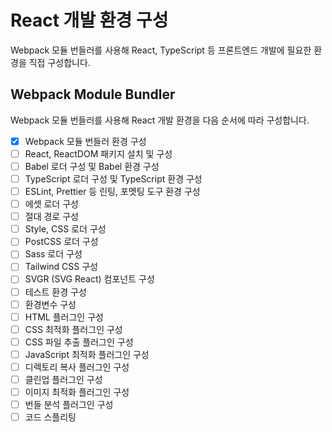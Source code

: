 # React 개발 환경 구성

Webpack 모듈 번들러를 사용해 React, TypeScript 등 프론트엔드 개발에 필요한 환경을 직접 구성합니다.

## Webpack Module Bundler

Webpack 모듈 번들러를 사용해 React 개발 환경을 다음 순서에 따라 구성합니다.

- [x] Webpack 모듈 번들러 환경 구성
- [ ] React, ReactDOM 패키지 설치 및 구성
- [ ] Babel 로더 구성 및 Babel 환경 구성
- [ ] TypeScript 로더 구성 및 TypeScript 환경 구성
- [ ] ESLint, Prettier 등 린팅, 포멧팅 도구 환경 구성
- [ ] 에셋 로더 구성
- [ ] 절대 경로 구성
- [ ] Style, CSS 로더 구성
- [ ] PostCSS 로더 구성
- [ ] Sass 로더 구성
- [ ] Tailwind CSS 구성
- [ ] SVGR (SVG React) 컴포넌트 구성
- [ ] 테스트 환경 구성
- [ ] 환경변수 구성
- [ ] HTML 플러그인 구성
- [ ] CSS 최적화 플러그인 구성
- [ ] CSS 파일 추출 플러그인 구성
- [ ] JavaScript 최적화 플러그인 구성
- [ ] 디렉토리 복사 플러그인 구성
- [ ] 클린업 플러그인 구성
- [ ] 이미지 최적화 플러그인 구성
- [ ] 번들 분석 플러그인 구성
- [ ] 코드 스플리팅

